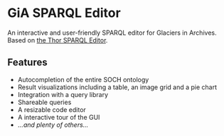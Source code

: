 # GiA SPARQL Editor

An interactive and user-friendly SPARQL editor for Glaciers in Archives. Based on [the Thor SPARQL Editor](https://github.com/Abbe98/thor/).

## Features

 * Autocompletion of the entire SOCH ontology
 * Result visualizations including a table, an image grid and a pie chart
 * Integration with a query library
 * Shareable queries
 * A resizable code editor
 * A interactive tour of the GUI
 * _...and plenty of others..._
